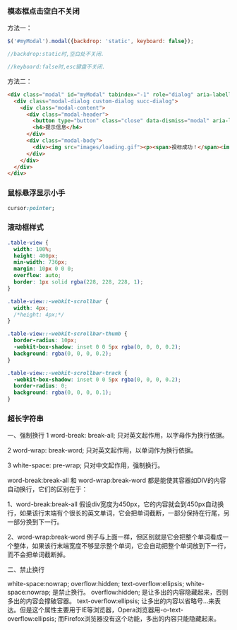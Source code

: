 ### 模态框点击空白不关闭

方法一：

```javascript
$('#myModal').modal({backdrop: 'static', keyboard: false});

//backdrop:static时,空白处不关闭.

//keyboard:false时,esc键盘不关闭.
```

方法二：

```html
<div class="modal" id="myModal" tabindex="-1" role="dialog" aria-labelledby="myModalLabel" aria-hidden="true" data-backdrop="static" data-keyboard="false">
  <div class="modal-dialog custom-dialog succ-dialog">
    <div class="modal-content">
      <div class="modal-header">
        <button type="button" class="close" data-dismiss="modal" aria-label="Close"><span aria-hidden="true">&times;</span></button>
        <h4>提示信息</h4>
      </div>
      <div class="modal-body">
        <div><img src="images/loading.gif"><p><span>投标成功！</span><img src="images/success.png"></p></div>
      </div>      
    </div>
  </div>
</div>
```

### 鼠标悬浮显示小手

```css
cursor:pointer;
```

### 滚动框样式

```css
.table-view {
  width: 100%;
  height: 400px;
  min-width: 736px;
  margin: 10px 0 0 0;
  overflow: auto;
  border: 1px solid rgba(228, 228, 228, 1);
}

.table-view::-webkit-scrollbar {
  width: 4px;
  /*height: 4px;*/
}

.table-view::-webkit-scrollbar-thumb {
  border-radius: 10px;
  -webkit-box-shadow: inset 0 0 5px rgba(0, 0, 0, 0.2);
  background: rgba(0, 0, 0, 0.2);
}

.table-view::-webkit-scrollbar-track {
  -webkit-box-shadow: inset 0 0 5px rgba(0, 0, 0, 0.2);
  border-radius: 0;
  background: rgba(0, 0, 0, 0.1);
}
```



### 超长字符串

  一、强制换行
1 word-break: break-all; 只对英文起作用，以字母作为换行依据。

2 word-wrap: break-word; 只对英文起作用，以单词作为换行依据。

3 white-space: pre-wrap; 只对中文起作用，强制换行。


word-break:break-all 和 word-wrap:break-word 都是能使其容器如DIV的内容自动换行，它们的区别在于：

1、word-break:break-all 
假设div宽度为450px，它的内容就会到450px自动换行，如果该行末端有个很长的英文单词，它会把单词截断，一部分保持在行尾，另一部分换到下一行。

2、word-wrap:break-word 
例子与上面一样，但区别就是它会把整个单词看成一个整体，如果该行末端宽度不够显示整个单词，它会自动把整个单词放到下一行，而不会把单词截断掉。

二、禁止换行 

white-space:nowrap; overflow:hidden; text-overflow:ellipsis; 
white-space:nowrap; 是禁止换行。
overflow:hidden; 是让多出的内容隐藏起来，否则多出的内容会撑破容器。
text-overflow:ellipsis; 让多出的内容以省略号...来表达。但是这个属性主要用于IE等浏览器，Opera浏览器用-o-text-overflow:ellipsis; 而Firefox浏览器没有这个功能，多出的内容只能隐藏起来。  